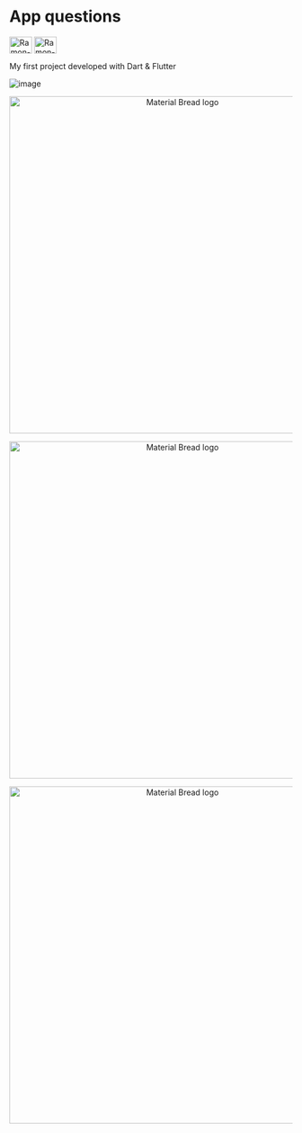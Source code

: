 # App questions 
<img align="center" alt="Ramon-Dart" height="30" width="40" src="https://cdn.jsdelivr.net/gh/devicons/devicon/icons/dart/dart-original.svg"> <img align="center" alt="Ramon-Flutter" height="30" width="40" src="https://cdn.jsdelivr.net/gh/devicons/devicon/icons/flutter/flutter-original.svg">


My first project developed with Dart & Flutter





![image](https://user-images.githubusercontent.com/89648821/170499174-1829adce-6135-4509-b133-e9b1d0ce3335.png)

<p align="center">
  <img width="600" src="https://user-images.githubusercontent.com/89648821/170499174-1829adce-6135-4509-b133-e9b1d0ce3335.png" alt="Material Bread logo">
</p>



<p align="center">
  <img width="600" src="https://user-images.githubusercontent.com/89648821/170499233-cd82342b-8868-42b8-980f-8cf3f7c091ce.png" alt="Material Bread logo">
</p>



<p align="center">
  <img width="600" src="https://user-images.githubusercontent.com/89648821/170500618-18a422f7-7edd-4f81-bf75-87cdeeef29b8.png" alt="Material Bread logo">
</p>
